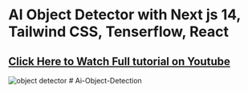 # AI Object Detector with Next js 14, Tailwind CSS, Tenserflow, React 
## [Click Here to Watch Full tutorial on Youtube](https://www.youtube.com/watch?v=6YFbBcxWdKU)

![object detector](https://github.com/piyush-eon/nextjs-ai-object-detection/assets/51760520/be2d9e63-bacd-4cae-bf0e-f3728761d678)
#   A i - O b j e c t - D e t e c t i o n  
 